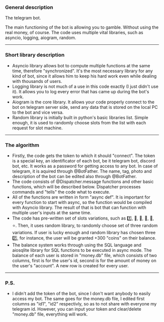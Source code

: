 ### General description
The telegram bot.

The main functioning of the bot is allowing you to gamble. Without using the real money, of course.
The code uses multiple vital libraries, such as asyncio, logging, aiogram, random.

---

### Short library description
- Asyncio library allows bot to compute multiple functions at the same time, therefore "synchronized". It's the most necessary library for any kind of bot, since it allows
him to keep his hard work even while dealing with thousands of users.
- Logging library is not much of a use in this code exactly (I just didn't use it). It allows you to log every error that has came up during the bot's work.
- Aiogram is the core library. It allows your code properly connect to the bot on telegram server side, send any data that is stored on the local PC to the bot and vice versa.
- Random library is initially built in python's basic libraries list. Simple enough, it is used to randomly choose slots from the list with each request for slot machine.

---

### The algorithm
- Firstly, the code gets the token to which it should "connect". The token is a special key, an identificator of each bot, be it telegram bot, discord bot, etc. It works as
a password for getting access to any bot. In case of telegram, it is aquired through @BotFather. The name, tag, photo and description of the bot can be edited also
through @BotFather.
- The code consists of @Dispatcher.message functions and other basic functions, which will be described below. Dispatcher processes commands and "tells" the code what to
execute.
- All of the functions are written in form "async def". It is important for every function to start with async, so the function would be compiled with Asyncio library.
The result of that is bot that can function with multiple user's inputs at the same time.
- The code has pre-written set of slots variations, such as 7️⃣, 🍒, 🍋, 🍈, 🍐, ⭐️. Then, it uses random library, to randomly choose set of three random variations.
If user is lucky enough and random library has chosen three 7️⃣, for instance, the user will be granted +300 "coins" on their balance.
- The balance system works through using the SQL language and aiosqlite library for SQL functions to be executed in async mode. The balance of each user is stored in 
"money.db" file, which consists of two columns, first is for the user's id, second is for the amount of money on the user's "account". A new row is created for every user.

---

### P.S.
- I didn't add the token of the bot, since I don't want anybody to easily access my bot. The same goes for the money.db file, I edited first columns as "id1", "id2" respectivly, so as to not share with everyone my telegram id. However, you can input your token and clear/delete "money.db" file, everything will work.
